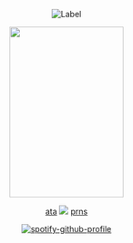 <div align="center"> 

![Label](https://img.shields.io/badge/note-I'm%20the%20most%20superficial%20man%20on%20Earth-ffffff)

<img src="https://files.catbox.moe/zdowt7.png" width="200" height="300" />

[ata](https://kayyoko.atabook.org)   <img src="https://files.catbox.moe/eei0kf.gif" />   [prns](https://en.pronouns.page/@kayyoko) 

[![spotify-github-profile](https://spotify-github-profile.kittinanx.com/api/view?uid=bkvidebxpqkl6554wrmznnz8m&cover_image=true&theme=natemoo-re&show_offline=false&background_color=121212&interchange=false&bar_color=53b14f&bar_color_cover=true)](https://github.com/kittinan/spotify-github-profile)

</div> 
